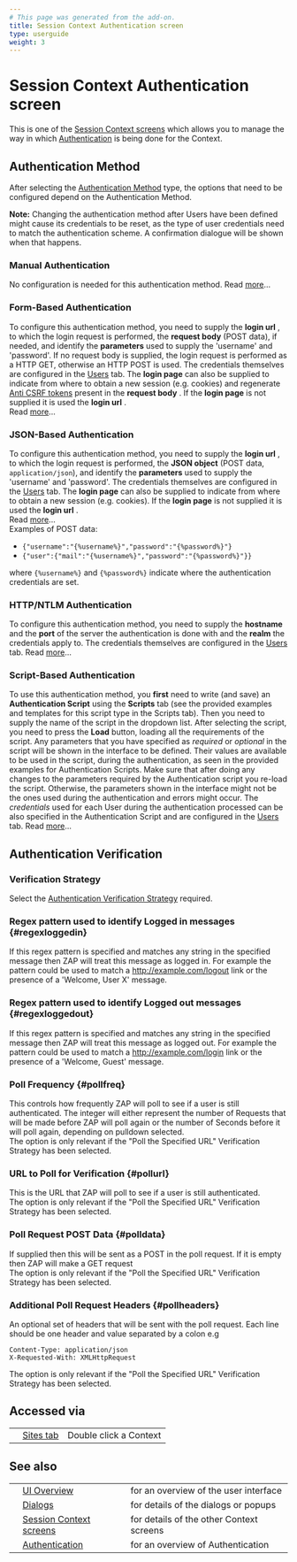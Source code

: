 ```yaml
---
# This page was generated from the add-on.
title: Session Context Authentication screen
type: userguide
weight: 3
---
```


# Session Context Authentication screen


This is one of the [Session Context screens](/docs/desktop/ui/dialogs/session/contexts/)
which allows you to manage the way in which [Authentication](/docs/desktop/start/features/authentication/) is being done for the Context.

## Authentication Method

After selecting the [Authentication Method](/docs/desktop/start/features/authmethods/) type, the options that need to be configured depend on the Authentication Method.


**Note:** Changing the authentication method after Users have been defined might cause its credentials to be reset,
as the type of user credentials need to match the authentication scheme. A confirmation dialogue will be shown when that happens.

### Manual Authentication

No configuration is needed for this authentication method. Read [more](/docs/desktop/start/features/authmethods/#manual)...

### Form-Based Authentication

To configure this authentication method, you need to supply the **login url** , to which the login request is performed, the **request body** (POST data), if needed, and identify the **parameters** used to supply the 'username' and 'password'. If no request body is supplied, the login request is performed as a HTTP GET, otherwise an HTTP POST is used. The credentials themselves are configured in the [Users](/docs/desktop/ui/dialogs/session/contexts/#users) tab. The **login page** can also be supplied to indicate from where to obtain a new session (e.g. cookies) and regenerate [Anti CSRF tokens](/docs/desktop/start/features/anticsrf/) present in the **request body** . If the **login page** is not supplied it is used the **login url** .   
Read [more](/docs/desktop/start/features/authmethods/#formBased)...

### JSON-Based Authentication

To configure this authentication method, you need to supply the **login url** , to which the login request is performed, the **JSON object** (POST data, `application/json`), and identify the **parameters** used to supply the 'username' and 'password'. The credentials themselves are configured in the [Users](/docs/desktop/ui/dialogs/session/contexts/#users) tab. The **login page** can also be supplied to indicate from where to obtain a new session (e.g. cookies). If the **login page** is not supplied it is used the **login url** .   
Read [more](/docs/desktop/start/features/authmethods/#jsonBased)...   
Examples of POST data:

* `{"username":"{%username%}","password":"{%password%}"}`
* `{"user":{"mail":"{%username%}","password":"{%password%}"}}`

where `{%username%}` and `{%password%}` indicate where the authentication credentials are set.

### HTTP/NTLM Authentication

To configure this authentication method, you need to supply the **hostname** and the **port** of the server the authentication is done with and the **realm** the credentials apply to. The credentials themselves are configured in the [Users](/docs/desktop/ui/dialogs/session/contexts/#users) tab. Read [more](/docs/desktop/start/features/authmethods/#httpAuth)...

### Script-Based Authentication

To use this authentication method, you **first** need to write (and save) an **Authentication Script** using the **Scripts** tab (see the provided examples and templates for this script type in the Scripts tab). Then you need to supply the name of the script in the dropdown list. After selecting the script, you need to press the **Load** button, loading all the requirements of the script. Any parameters that you have specified as *required* or *optional* in the script will be shown in the interface to be defined. Their values are available to be used in the script, during the authentication, as seen in the provided examples for Authentication Scripts. Make sure that after doing any changes to the parameters required by the Authentication script you re-load the script. Otherwise, the parameters shown in the interface might not be the ones used during the authentication and errors might occur. The *credentials* used for each User during the authentication processed can be also specified in the Authentication Script and are configured in the [Users](/docs/desktop/ui/dialogs/session/contexts/#users) tab. Read [more](/docs/desktop/start/features/authmethods/#scriptBased)...

## Authentication Verification

### Verification Strategy

Select the [Authentication Verification Strategy](/docs/desktop/start/features/authstrategies/) required.

### Regex pattern used to identify Logged in messages {#regexloggedin}

If this regex pattern is specified and matches any string in the specified message then ZAP will treat this message as logged in. For example the pattern could be used to match a http://example.com/logout link or the presence of a 'Welcome, User X' message.

### Regex pattern used to identify Logged out messages {#regexloggedout}

If this regex pattern is specified and matches any string in the specified message then ZAP will treat this message as logged out. For example the pattern could be used to match a http://example.com/login link or the presence of a 'Welcome, Guest' message.

### Poll Frequency {#pollfreq}

This controls how frequently ZAP will poll to see if a user is still authenticated. The integer will either represent the number of Requests that will be made before ZAP will poll again or the number of Seconds before it will poll again, depending on pulldown selected.  
The option is only relevant if the "Poll the Specified URL" Verification Strategy has been selected.

### URL to Poll for Verification {#pollurl}

This is the URL that ZAP will poll to see if a user is still authenticated.  
The option is only relevant if the "Poll the Specified URL" Verification Strategy has been selected.

### Poll Request POST Data {#polldata}

If supplied then this will be sent as a POST in the poll request. If it is empty then ZAP will make a GET request  
The option is only relevant if the "Poll the Specified URL" Verification Strategy has been selected.

### Additional Poll Request Headers {#pollheaders}

An optional set of headers that will be sent with the poll request. Each line should be one header and value separated by a colon e.g  

```
Content-Type: application/json
X-Requested-With: XMLHttpRequest
```

The option is only relevant if the "Poll the Specified URL" Verification Strategy has been selected.

## Accessed via

|   |                                           |                        |
|---|-------------------------------------------|------------------------|
|   | [Sites tab](/docs/desktop/ui/tabs/sites/) | Double click a Context |

## See also

|   |                                                                       |                                          |
|---|-----------------------------------------------------------------------|------------------------------------------|
|   | [UI Overview](/docs/desktop/ui/)                                      | for an overview of the user interface    |
|   | [Dialogs](/docs/desktop/ui/dialogs/)                                  | for details of the dialogs or popups     |
|   | [Session Context screens](/docs/desktop/ui/dialogs/session/contexts/) | for details of the other Context screens |
|   | [Authentication](/docs/desktop/start/features/authentication/)        | for an overview of Authentication        |
